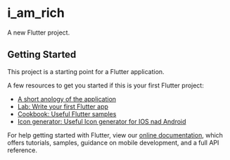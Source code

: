 # i_am_rich

A new Flutter project.

## Getting Started

This project is a starting point for a Flutter application.

A few resources to get you started if this is your first Flutter project:

- [A short anology of the application](https://njugunajb.dev/i-am-rich-clone-app-in-flutter)
- [Lab: Write your first Flutter app](https://flutter.dev/docs/get-started/codelab)
- [Cookbook: Useful Flutter samples](https://flutter.dev/docs/cookbook)
- [Icon generator: Useful Icon generator for IOS nad Android](https://appicon.co/)

For help getting started with Flutter, view our
[online documentation](https://flutter.dev/docs), which offers tutorials,
samples, guidance on mobile development, and a full API reference.
